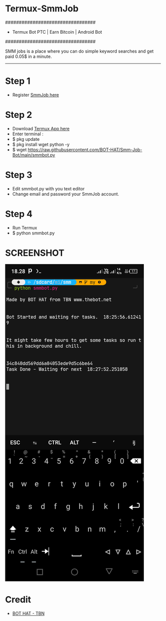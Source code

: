 # Termux-SmmJob

#################################

+ Termux Bot PTC | Earn Bitcoin | Android Bot

#################################

SMM jobs is a place where you can do simple keyword searches and get paid 0.05$ in a minute.

____________________________________________________________________________________________

# Step 1

+ Register [SmmJob here](https://www.smmshop.com/ptc-sites-pay-per-click?jobs_ref=7fd732ef32468bdf0de2fe76295775bc)

# Step 2

+ Download [Termux App here](https://play.google.com/store/apps/details?id=com.termux)
+ Enter terminal :
+ $ pkg update
+ $ pkg install wget python -y
+ $ wget https://raw.githubusercontent.com/BOT-HAT/Smm-Job-Bot/main/smmbot.py

# Step 3

+ Edit smmbot.py with you text editor
+ Change email and password your SmmJob account.

# Step 4

+ Run Termux
+ $ python smmbot.py


# SCREENSHOT

![SSMJOB-BOT](https://github.com/Biangkerok32/Termux-SmmJob/raw/main/img/preview.png)




# Credit

+ [BOT HAT - TBN](https://github.com/BOT-HAT/Smm-Job-Bot)
